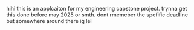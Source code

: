 hihi this is an applcaiton for my engineering capstone project. trynna get this done before may 2025 or smth. dont rmemeber the spefific deadline but somewhere around there ig lel
